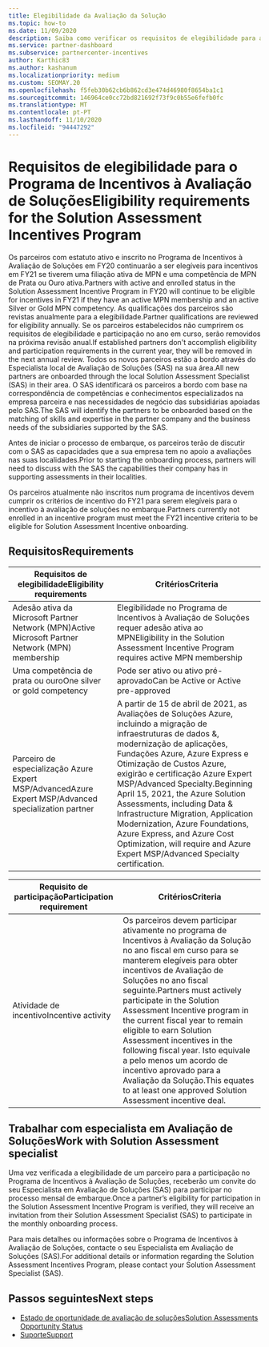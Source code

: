 ```yaml
---
title: Elegibilidade da Avaliação da Solução
ms.topic: how-to
ms.date: 11/09/2020
description: Saiba como verificar os requisitos de elegibilidade para a participação no Programa de Incentivos à Avaliação de Soluções.
ms.service: partner-dashboard
ms.subservice: partnercenter-incentives
author: Karthic83
ms.author: kashanum
ms.localizationpriority: medium
ms.custom: SEOMAY.20
ms.openlocfilehash: f5feb30b62cb6b862cd3e474d46980f8654ba1c1
ms.sourcegitcommit: 146964ce0cc72bd821692f73f9c0b55e6fefb0fc
ms.translationtype: MT
ms.contentlocale: pt-PT
ms.lasthandoff: 11/10/2020
ms.locfileid: "94447292"
---
```

# <a name="eligibility-requirements-for-the-solution-assessment-incentives-program"></a><span data-ttu-id="0b204-103">Requisitos de elegibilidade para o Programa de Incentivos à Avaliação de Soluções</span><span class="sxs-lookup"><span data-stu-id="0b204-103">Eligibility requirements for the Solution Assessment Incentives Program</span></span>

<span data-ttu-id="0b204-104">Os parceiros com estatuto ativo e inscrito no Programa de Incentivos à Avaliação de Soluções em FY20 continuarão a ser elegíveis para incentivos em FY21 se tiverem uma filiação ativa de MPN e uma competência de MPN de Prata ou Ouro ativa.</span><span class="sxs-lookup"><span data-stu-id="0b204-104">Partners with active and enrolled status in the Solution Assessment Incentive Program in FY20 will continue to be eligible for incentives in FY21 if they have an active MPN membership and an active Silver or Gold MPN competency.</span></span> <span data-ttu-id="0b204-105">As qualificações dos parceiros são revistas anualmente para a elegibilidade.</span><span class="sxs-lookup"><span data-stu-id="0b204-105">Partner qualifications are reviewed for eligibility annually.</span></span> <span data-ttu-id="0b204-106">Se os parceiros estabelecidos não cumprirem os requisitos de elegibilidade e participação no ano em curso, serão removidos na próxima revisão anual.</span><span class="sxs-lookup"><span data-stu-id="0b204-106">If established partners don't accomplish eligibility and participation requirements in the current year, they will be removed in the next annual review.</span></span> <span data-ttu-id="0b204-107">Todos os novos parceiros estão a bordo através do Especialista local de Avaliação de Soluções (SAS) na sua área.</span><span class="sxs-lookup"><span data-stu-id="0b204-107">All new partners are onboarded through the local Solution Assessment Specialist (SAS) in their area.</span></span> <span data-ttu-id="0b204-108">O SAS identificará os parceiros a bordo com base na correspondência de competências e conhecimentos especializados na empresa parceira e nas necessidades de negócio das subsidiárias apoiadas pelo SAS.</span><span class="sxs-lookup"><span data-stu-id="0b204-108">The SAS will identify the partners to be onboarded based on the matching of skills and expertise in the partner company and the business needs of the subsidiaries supported by the SAS.</span></span>

<span data-ttu-id="0b204-109">Antes de iniciar o processo de embarque, os parceiros terão de discutir com o SAS as capacidades que a sua empresa tem no apoio a avaliações nas suas localidades.</span><span class="sxs-lookup"><span data-stu-id="0b204-109">Prior to starting the onboarding process, partners will need to discuss with the SAS the capabilities their company has in supporting assessments in their localities.</span></span>

<span data-ttu-id="0b204-110">Os parceiros atualmente não inscritos num programa de incentivos devem cumprir os critérios de incentivo do FY21 para serem elegíveis para o incentivo à avaliação de soluções no embarque.</span><span class="sxs-lookup"><span data-stu-id="0b204-110">Partners currently not enrolled in an incentive program must meet the FY21 incentive criteria to be eligible for Solution Assessment Incentive onboarding.</span></span>

## <a name="requirements"></a><span data-ttu-id="0b204-111">Requisitos</span><span class="sxs-lookup"><span data-stu-id="0b204-111">Requirements</span></span>

|<span data-ttu-id="0b204-112">**Requisitos de elegibilidade**</span><span class="sxs-lookup"><span data-stu-id="0b204-112">**Eligibility requirements**</span></span>|<span data-ttu-id="0b204-113">**Critérios**</span><span class="sxs-lookup"><span data-stu-id="0b204-113">**Criteria**</span></span>|
|-----------------------|------------------|
|<span data-ttu-id="0b204-114">Adesão ativa da Microsoft Partner Network (MPN)</span><span class="sxs-lookup"><span data-stu-id="0b204-114">Active Microsoft Partner Network (MPN) membership</span></span>|<span data-ttu-id="0b204-115">Elegibilidade no Programa de Incentivos à Avaliação de Soluções requer adesão ativa ao MPN</span><span class="sxs-lookup"><span data-stu-id="0b204-115">Eligibility in the Solution Assessment Incentive Program requires active MPN membership</span></span>|
|<span data-ttu-id="0b204-116">Uma competência de prata ou ouro</span><span class="sxs-lookup"><span data-stu-id="0b204-116">One silver or gold competency</span></span>|<span data-ttu-id="0b204-117">Pode ser ativo ou ativo pré-aprovado</span><span class="sxs-lookup"><span data-stu-id="0b204-117">Can be Active or Active pre-approved</span></span>|
|<span data-ttu-id="0b204-118">Parceiro de especialização Azure Expert MSP/Advanced</span><span class="sxs-lookup"><span data-stu-id="0b204-118">Azure Expert MSP/Advanced specialization partner</span></span>|<span data-ttu-id="0b204-119">A partir de 15 de abril de 2021, as Avaliações de Soluções Azure, incluindo a migração de infraestruturas de dados &, modernização de aplicações, Fundações Azure, Azure Express e Otimização de Custos Azure, exigirão e certificação Azure Expert MSP/Advanced Specialty.</span><span class="sxs-lookup"><span data-stu-id="0b204-119">Beginning April 15, 2021, the Azure Solution Assessments, including Data & Infrastructure Migration, Application Modernization, Azure Foundations, Azure Express, and Azure Cost Optimization, will require and Azure Expert MSP/Advanced Specialty certification.</span></span>|

|<span data-ttu-id="0b204-120">**Requisito de participação**</span><span class="sxs-lookup"><span data-stu-id="0b204-120">**Participation requirement**</span></span>|<span data-ttu-id="0b204-121">**Critérios**</span><span class="sxs-lookup"><span data-stu-id="0b204-121">**Criteria**</span></span>|
|-------------------------|-------------------------------------|
|<span data-ttu-id="0b204-122">Atividade de incentivo</span><span class="sxs-lookup"><span data-stu-id="0b204-122">Incentive activity</span></span>|<span data-ttu-id="0b204-123">Os parceiros devem participar ativamente no programa de Incentivos à Avaliação da Solução no ano fiscal em curso para se manterem elegíveis para obter incentivos de Avaliação de Soluções no ano fiscal seguinte.</span><span class="sxs-lookup"><span data-stu-id="0b204-123">Partners must actively participate in the Solution Assessment Incentive program in the current fiscal year to remain eligible to earn Solution Assessment incentives in the following fiscal year.</span></span> <span data-ttu-id="0b204-124">Isto equivale a pelo menos um acordo de incentivo aprovado para a Avaliação da Solução.</span><span class="sxs-lookup"><span data-stu-id="0b204-124">This equates to at least one approved Solution Assessment incentive deal.</span></span>|

## <a name="work-with-solution-assessment-specialist"></a><span data-ttu-id="0b204-125">Trabalhar com especialista em Avaliação de Soluções</span><span class="sxs-lookup"><span data-stu-id="0b204-125">Work with Solution Assessment specialist</span></span>

<span data-ttu-id="0b204-126">Uma vez verificada a elegibilidade de um parceiro para a participação no Programa de Incentivos à Avaliação de Soluções, receberão um convite do seu Especialista em Avaliação de Soluções (SAS) para participar no processo mensal de embarque.</span><span class="sxs-lookup"><span data-stu-id="0b204-126">Once a partner’s eligibility for participation in the Solution Assessment Incentive Program is verified, they will receive an invitation from their Solution Assessment Specialist (SAS) to participate in the monthly onboarding process.</span></span>

<span data-ttu-id="0b204-127">Para mais detalhes ou informações sobre o Programa de Incentivos à Avaliação de Soluções, contacte o seu Especialista em Avaliação de Soluções (SAS).</span><span class="sxs-lookup"><span data-stu-id="0b204-127">For additional details or information regarding the Solution Assessment Incentives Program, please contact your Solution Assessment Specialist (SAS).</span></span>

## <a name="next-steps"></a><span data-ttu-id="0b204-128">Passos seguintes</span><span class="sxs-lookup"><span data-stu-id="0b204-128">Next steps</span></span>

- [<span data-ttu-id="0b204-129">Estado de oportunidade de avaliação de soluções</span><span class="sxs-lookup"><span data-stu-id="0b204-129">Solution Assessments Opportunity Status</span></span>](chip-solution-assessment.md)
- [<span data-ttu-id="0b204-130">Suporte</span><span class="sxs-lookup"><span data-stu-id="0b204-130">Support</span></span>](report-problems-with-partner-center.md)









